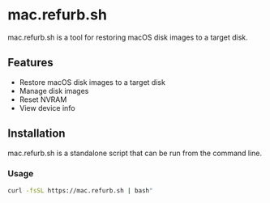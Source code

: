# mac.refurb.sh

mac.refurb.sh is a tool for restoring macOS disk images to a target disk.

## Features

- Restore macOS disk images to a target disk
- Manage disk images
- Reset NVRAM
- View device info

## Installation

mac.refurb.sh is a standalone script that can be run from the command line.

### Usage
```bash
curl -fsSL https://mac.refurb.sh | bash"
```

